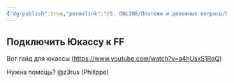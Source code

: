 ```yaml
---
{"dg-publish":true,"permalink":"/5. ONLINE/Платежи и денежные вопросы/Подключаем Юкассу/","created":"2024-10-23T09:37:04.002-03:00","updated":"2024-10-23T10:38:01.216-03:00"}
---
```



## Подключить Юкассу к FF
Вот гайд для юкассы  (https://www.youtube.com/watch?v=a4hUsxS1RqQ)

Нужна помощь?
@z3rus (Philippe)
